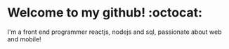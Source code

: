 <h1> Welcome <span> to my </pan> github! :octocat: </h1>
<p> I'm a front end programmer reactjs, nodejs and sql, passionate about web and mobile!</p>

